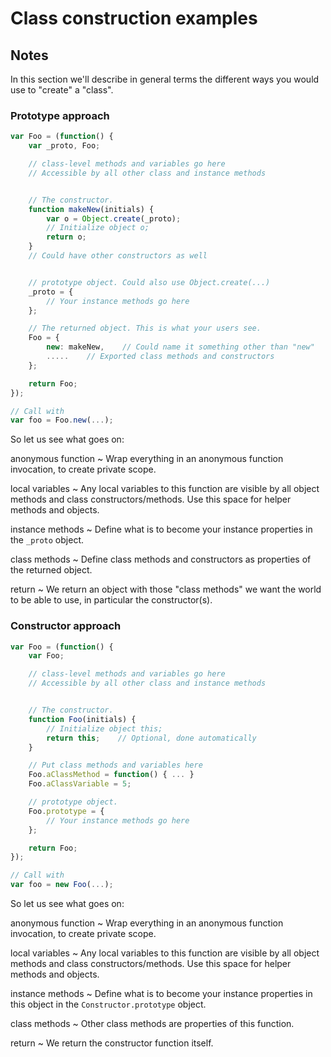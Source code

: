 # Class construction examples

## Notes

In this section we'll describe in general terms the different ways you would use to "create" a "class".

### Prototype approach

```javascript
var Foo = (function() {
    var _proto, Foo;

    // class-level methods and variables go here
    // Accessible by all other class and instance methods


    // The constructor.
    function makeNew(initials) {
        var o = Object.create(_proto);
        // Initialize object o;
        return o;
    }
    // Could have other constructors as well


    // prototype object. Could also use Object.create(...)
    _proto = {
        // Your instance methods go here
    };

    // The returned object. This is what your users see.
    Foo = {
        new: makeNew,    // Could name it something other than "new"
        .....    // Exported class methods and constructors
    };

    return Foo;
});

// Call with
var foo = Foo.new(...);
```

So let us see what goes on:

anonymous function
  ~ Wrap everything in an anonymous function invocation, to create private scope.

local variables
  ~ Any local variables to this function are visible by all object methods and class constructors/methods. Use this space for helper methods and objects.

instance methods
  ~ Define what is to become your instance properties in the `_proto` object.

class methods
  ~ Define class methods and constructors as properties of the returned object.

return
  ~ We return an object with those "class methods" we want the world to be able to use, in particular the constructor(s).

### Constructor approach

```javascript
var Foo = (function() {
    var Foo;

    // class-level methods and variables go here
    // Accessible by all other class and instance methods


    // The constructor.
    function Foo(initials) {
        // Initialize object this;
        return this;    // Optional, done automatically
    }

    // Put class methods and variables here
    Foo.aClassMethod = function() { ... }
    Foo.aClassVariable = 5;

    // prototype object.
    Foo.prototype = {
        // Your instance methods go here
    };

    return Foo;
});

// Call with
var foo = new Foo(...);
```

So let us see what goes on:

anonymous function
  ~ Wrap everything in an anonymous function invocation, to create private scope.

local variables
  ~ Any local variables to this function are visible by all object methods and class constructors/methods. Use this space for helper methods and objects.

instance methods
  ~ Define what is to become your instance properties in this object in the `Constructor.prototype` object.

class methods
  ~ Other class methods are properties of this function.

return
  ~ We return the constructor function itself.

